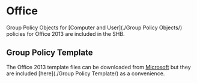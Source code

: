 # Office
Group Policy Objects for [Computer and User](./Group Policy Objects/) policies for Office 2013 are included in the SHB.

## Group Policy Template
The Office 2013 template files can be downloaded from [Microsoft](https://www.microsoft.com/en-us/download/details.aspx?id=35554) but they are included [here](./Group Policy Template/) as a convenience.
